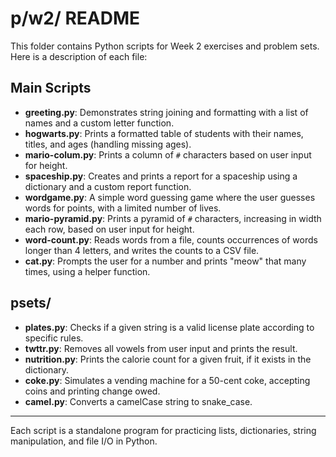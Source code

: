 # p/w2/ README

This folder contains Python scripts for Week 2 exercises and problem sets. Here is a description of each file:

## Main Scripts
- **greeting.py**: Demonstrates string joining and formatting with a list of names and a custom letter function.
- **hogwarts.py**: Prints a formatted table of students with their names, titles, and ages (handling missing ages).
- **mario-colum.py**: Prints a column of `#` characters based on user input for height.
- **spaceship.py**: Creates and prints a report for a spaceship using a dictionary and a custom report function.
- **wordgame.py**: A simple word guessing game where the user guesses words for points, with a limited number of lives.
- **mario-pyramid.py**: Prints a pyramid of `#` characters, increasing in width each row, based on user input for height.
- **word-count.py**: Reads words from a file, counts occurrences of words longer than 4 letters, and writes the counts to a CSV file.
- **cat.py**: Prompts the user for a number and prints "meow" that many times, using a helper function.

## psets/
- **plates.py**: Checks if a given string is a valid license plate according to specific rules.
- **twttr.py**: Removes all vowels from user input and prints the result.
- **nutrition.py**: Prints the calorie count for a given fruit, if it exists in the dictionary.
- **coke.py**: Simulates a vending machine for a 50-cent coke, accepting coins and printing change owed.
- **camel.py**: Converts a camelCase string to snake_case.

---

Each script is a standalone program for practicing lists, dictionaries, string manipulation, and file I/O in Python.
